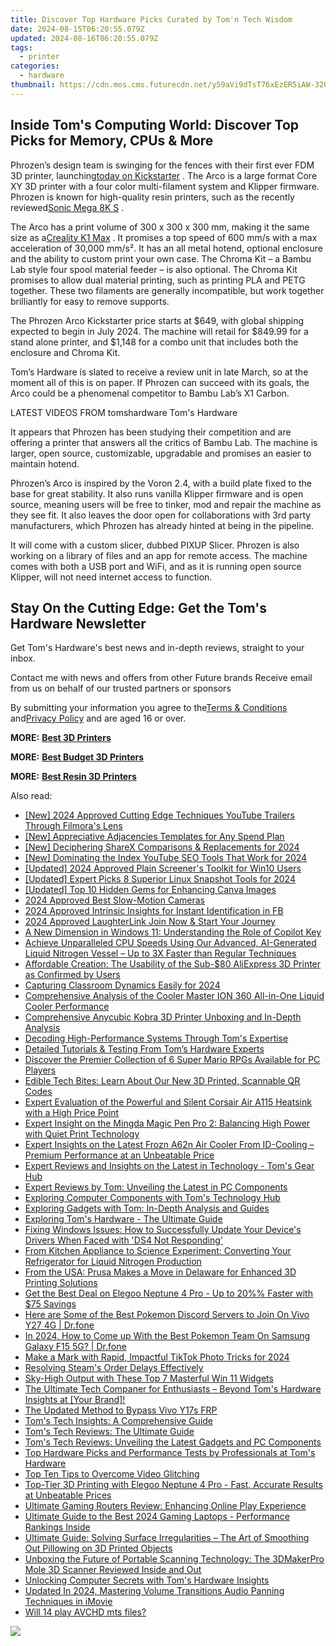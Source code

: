 ```yaml
---
title: Discover Top Hardware Picks Curated by Tom'n Tech Wisdom
date: 2024-08-15T06:20:55.079Z
updated: 2024-08-16T06:20:55.079Z
tags:
  - printer
categories:
  - hardware
thumbnail: https://cdn.mos.cms.futurecdn.net/y59aVi9dTsT76xEzER5iAW-320-80.png
---
```


## Inside Tom's Computing World: Discover Top Picks for Memory, CPUs & More

Phrozen’s design team is swinging for the fences with their first ever FDM 3D printer, launching[today on Kickstarter](https://www.kickstarter.com/projects/phrozenmake/phrozen-arco-3d-printer-larger-faster-more-colors?ref=buhshc) . The Arco is a large format Core XY 3D printer with a four color multi-filament system and Klipper firmware. Phrozen is known for high-quality resin printers, such as the recently reviewed[Sonic Mega 8K S](https://www.tomshardware.com/3d-printing/phrozen-sonic-mega-8k-s-review) .

 The Arco has a print volume of 300 x 300 x 300 mm, making it the same size as a[Creality K1 Max](https://www.tomshardware.com/reviews/creality-k1-max) . It promises a top speed of 600 mm/s with a max acceleration of 30,000 mm/s². It has an all metal hotend, optional enclosure and the ability to custom print your own case. The Chroma Kit – a Bambu Lab style four spool material feeder – is also optional. The Chroma Kit promises to allow dual material printing, such as printing PLA and PETG together. These two filaments are generally incompatible, but work together brilliantly for easy to remove supports.

 The Phrozen Arco Kickstarter price starts at $649, with global shipping expected to begin in July 2024\. The machine will retail for $849.99 for a stand alone printer, and $1,148 for a combo unit that includes both the enclosure and Chroma Kit.

 Tom’s Hardware is slated to receive a review unit in late March, so at the moment all of this is on paper. If Phrozen can succeed with its goals, the Arco could be a phenomenal competitor to Bambu Lab’s X1 Carbon.

 LATEST VIDEOS FROM tomshardware Tom's Hardware

 It appears that Phrozen has been studying their competition and are offering a printer that answers all the critics of Bambu Lab. The machine is larger, open source, customizable, upgradable and promises an easier to maintain hotend.

 Phrozen’s Arco is inspired by the Voron 2.4, with a build plate fixed to the base for great stability. It also runs vanilla Klipper firmware and is open source, meaning users will be free to tinker, mod and repair the machine as they see fit. It also leaves the door open for collaborations with 3rd party manufacturers, which Phrozen has already hinted at being in the pipeline.

 It will come with a custom slicer, dubbed PIXUP Slicer. Phrozen is also working on a library of files and an app for remote access. The machine comes with both a USB port and WiFi, and as it is running open source Klipper, will not need internet access to function.

## Stay On the Cutting Edge: Get the Tom's Hardware Newsletter

 Get Tom's Hardware's best news and in-depth reviews, straight to your inbox.

 Contact me with news and offers from other Future brands  Receive email from us on behalf of our trusted partners or sponsors

 By submitting your information you agree to the[Terms & Conditions](https://futureplc.com/terms-conditions/) and[Privacy Policy](https://futureplc.com/privacy-policy/) and are aged 16 or over.

**MORE:** [**Best 3D Printers**](https://www.tomshardware.com/best-picks/best-3d-printers)

**MORE:** [**Best Budget 3D Printers**](https://www.tomshardware.com/best-picks/best-budget-3d-printers)

**MORE:** [**Best Resin 3D Printers**](https://www.tomshardware.com/best-picks/best-resin-3d-printers)


<ins class="adsbygoogle"
     style="display:block"
     data-ad-format="autorelaxed"
     data-ad-client="ca-pub-7571918770474297"
     data-ad-slot="1223367746"></ins>



<ins class="adsbygoogle"
     style="display:block"
     data-ad-client="ca-pub-7571918770474297"
     data-ad-slot="8358498916"
     data-ad-format="auto"
     data-full-width-responsive="true"></ins>

<span class="atpl-alsoreadstyle">Also read:</span>
<div><ul>
<li><a href="https://facebook-record-videos.techidaily.com/new-2024-approved-cutting-edge-techniques-youtube-trailers-through-filmoras-lens/"><u>[New] 2024 Approved  Cutting Edge Techniques  YouTube Trailers Through Filmora's Lens</u></a></li>
<li><a href="https://vp-tips.techidaily.com/new-appreciative-adjacencies-templates-for-any-spend-plan/"><u>[New] Appreciative Adjacencies  Templates for Any Spend Plan</u></a></li>
<li><a href="https://remote-screen-capture.techidaily.com/new-deciphering-sharex-comparisons-and-replacements-for-2024/"><u>[New] Deciphering ShareX  Comparisons & Replacements for 2024</u></a></li>
<li><a href="https://facebook-video-share.techidaily.com/new-dominating-the-index-youtube-seo-tools-that-work-for-2024/"><u>[New] Dominating the Index  YouTube SEO Tools That Work for 2024</u></a></li>
<li><a href="https://screen-recording.techidaily.com/updated-2024-approved-plain-screeners-toolkit-for-win10-users/"><u>[Updated] 2024 Approved  Plain Screener's Toolkit for Win10 Users</u></a></li>
<li><a href="https://desktop-recording.techidaily.com/updated-expert-picks-8-superior-linux-snapshot-tools-for-2024/"><u>[Updated] Expert Picks  8 Superior Linux Snapshot Tools for 2024</u></a></li>
<li><a href="https://some-tips.techidaily.com/updated-top-10-hidden-gems-for-enhancing-canva-images/"><u>[Updated] Top 10 Hidden Gems for Enhancing Canva Images</u></a></li>
<li><a href="https://extra-information.techidaily.com/2024-approved-best-slow-motion-cameras/"><u>2024 Approved  Best Slow-Motion Cameras</u></a></li>
<li><a href="https://facebook-videos.techidaily.com/2024-approved-intrinsic-insights-for-instant-identification-in-fb/"><u>2024 Approved  Intrinsic Insights for Instant Identification in FB</u></a></li>
<li><a href="https://article-files.techidaily.com/2024-approved-laughterlink-join-now-and-start-your-journey/"><u>2024 Approved  LaughterLink  Join Now & Start Your Journey</u></a></li>
<li><a href="https://win11-tips.techidaily.com/a-new-dimension-in-windows-11-understanding-the-role-of-copilot-key/"><u>A New Dimension in Windows 11: Understanding the Role of Copilot Key</u></a></li>
<li><a href="https://hardware-tips.techidaily.com/achieve-unparalleled-cpu-speeds-using-our-advanced-ai-generated-liquid-nitrogen-vessel-up-to-3x-faster-than-regular-techniques/"><u>Achieve Unparalleled CPU Speeds Using Our Advanced, AI-Generated Liquid Nitrogen Vessel – Up to 3X Faster than Regular Techniques</u></a></li>
<li><a href="https://hardware-tips.techidaily.com/affordable-creation-the-usability-of-the-sub-80-aliexpress-3d-printer-as-confirmed-by-users/"><u>Affordable Creation: The Usability of the Sub-$80 AliExpress 3D Printer as Confirmed by Users</u></a></li>
<li><a href="https://screen-recording.techidaily.com/capturing-classroom-dynamics-easily-for-2024/"><u>Capturing Classroom Dynamics Easily for 2024</u></a></li>
<li><a href="https://hardware-tips.techidaily.com/comprehensive-analysis-of-the-cooler-master-ion-360-all-in-one-liquid-cooler-performance/"><u>Comprehensive Analysis of the Cooler Master ION 360 All-in-One Liquid Cooler Performance</u></a></li>
<li><a href="https://hardware-tips.techidaily.com/comprehensive-anycubic-kobra-3d-printer-unboxing-and-in-depth-analysis/"><u>Comprehensive Anycubic Kobra 3D Printer Unboxing and In-Depth Analysis</u></a></li>
<li><a href="https://hardware-tips.techidaily.com/decoding-high-performance-systems-through-toms-expertise/"><u>Decoding High-Performance Systems Through Tom's Expertise</u></a></li>
<li><a href="https://hardware-tips.techidaily.com/detailed-tutorials-and-testing-from-toms-hardware-experts/"><u>Detailed Tutorials & Testing From Tom’s Hardware Experts</u></a></li>
<li><a href="https://tech-recovery.techidaily.com/discover-the-premier-collection-of-6-super-mario-rpgs-available-for-pc-players/"><u>Discover the Premier Collection of 6 Super Mario RPGs Available for PC Players</u></a></li>
<li><a href="https://hardware-tips.techidaily.com/edible-tech-bites-learn-about-our-new-3d-printed-scannable-qr-codes/"><u>Edible Tech Bites: Learn About Our New 3D Printed, Scannable QR Codes</u></a></li>
<li><a href="https://hardware-tips.techidaily.com/expert-evaluation-of-the-powerful-and-silent-corsair-air-a115-heatsink-with-a-high-price-point/"><u>Expert Evaluation of the Powerful and Silent Corsair Air A115 Heatsink with a High Price Point</u></a></li>
<li><a href="https://hardware-tips.techidaily.com/expert-insight-on-the-mingda-magic-pen-pro-2-balancing-high-power-with-quiet-print-technology/"><u>Expert Insight on the Mingda Magic Pen Pro 2: Balancing High Power with Quiet Print Technology</u></a></li>
<li><a href="https://hardware-tips.techidaily.com/expert-insights-on-the-latest-frozn-a62n-air-cooler-from-id-cooling-premium-performance-at-an-unbeatable-price/"><u>Expert Insights on the Latest Frozn A62n Air Cooler From ID-Cooling – Premium Performance at an Unbeatable Price</u></a></li>
<li><a href="https://hardware-tips.techidaily.com/expert-reviews-and-insights-on-the-latest-in-technology-toms-gear-hub/"><u>Expert Reviews and Insights on the Latest in Technology - Tom's Gear Hub</u></a></li>
<li><a href="https://hardware-tips.techidaily.com/expert-reviews-by-tom-unveiling-the-latest-in-pc-components/"><u>Expert Reviews by Tom: Unveiling the Latest in PC Components</u></a></li>
<li><a href="https://hardware-tips.techidaily.com/exploring-computer-components-with-toms-technology-hub/"><u>Exploring Computer Components with Tom's Technology Hub</u></a></li>
<li><a href="https://hardware-tips.techidaily.com/exploring-gadgets-with-tom-in-depth-analysis-and-guides/"><u>Exploring Gadgets with Tom: In-Depth Analysis and Guides</u></a></li>
<li><a href="https://hardware-tips.techidaily.com/exploring-toms-hardware-the-ultimate-guide/"><u>Exploring Tom's Hardware - The Ultimate Guide</u></a></li>
<li><a href="https://iphone-unlock.techidaily.com/fixing-windows-issues-how-to-successfully-update-your-devices-drivers-when-faced-with-ds4-not-responding/"><u>Fixing Windows Issues: How to Successfully Update Your Device's Drivers When Faced with 'DS4 Not Responding'</u></a></li>
<li><a href="https://hardware-tips.techidaily.com/from-kitchen-appliance-to-science-experiment-converting-your-refrigerator-for-liquid-nitrogen-production/"><u>From Kitchen Appliance to Science Experiment: Converting Your Refrigerator for Liquid Nitrogen Production</u></a></li>
<li><a href="https://hardware-tips.techidaily.com/from-the-usa-prusa-makes-a-move-in-delaware-for-enhanced-3d-printing-solutions/"><u>From the USA: Prusa Makes a Move in Delaware for Enhanced 3D Printing Solutions</u></a></li>
<li><a href="https://hardware-tips.techidaily.com/1723125132392-get-the-best-deal-on-elegoo-neptune-4-pro-up-to-20-faster-with-75-savings/"><u>Get the Best Deal on Elegoo Neptune 4 Pro - Up to 20%% Faster with $75 Savings</u></a></li>
<li><a href="https://change-location.techidaily.com/here-are-some-of-the-best-pokemon-discord-servers-to-join-on-vivo-y27-4g-drfone-by-drfone-virtual-android/"><u>Here are Some of the Best Pokemon Discord Servers to Join On Vivo Y27 4G | Dr.fone</u></a></li>
<li><a href="https://change-location.techidaily.com/in-2024-how-to-come-up-with-the-best-pokemon-team-on-samsung-galaxy-f15-5g-drfone-by-drfone-virtual-android/"><u>In 2024, How to Come up With the Best Pokemon Team On Samsung Galaxy F15 5G? | Dr.fone</u></a></li>
<li><a href="https://tiktok-videos.techidaily.com/make-a-mark-with-rapid-impactful-tiktok-photo-tricks-for-2024/"><u>Make a Mark with Rapid, Impactful TikTok Photo Tricks for 2024</u></a></li>
<li><a href="https://games-able.techidaily.com/resolving-steams-order-delays-effectively/"><u>Resolving Steam's Order Delays Effectively</u></a></li>
<li><a href="https://win11-tips.techidaily.com/sky-high-output-with-these-top-7-masterful-win-11-widgets/"><u>Sky-High Output with These Top 7 Masterful Win 11 Widgets</u></a></li>
<li><a href="https://hardware-tips.techidaily.com/1723125151021-the-ultimate-tech-companer-for-enthusiasts-beyond-toms-hardware-insights-at-your-brand/"><u>The Ultimate Tech Companer for Enthusiasts – Beyond Tom's Hardware Insights at [Your Brand]!</u></a></li>
<li><a href="https://bypass-frp.techidaily.com/the-updated-method-to-bypass-vivo-y17s-frp-by-drfone-android/"><u>The Updated Method to Bypass Vivo Y17s FRP</u></a></li>
<li><a href="https://hardware-tips.techidaily.com/1723175665103-toms-tech-insights-a-comprehensive-guide/"><u>Tom's Tech Insights: A Comprehensive Guide</u></a></li>
<li><a href="https://hardware-tips.techidaily.com/toms-tech-reviews-the-ultimate-guide/"><u>Tom's Tech Reviews: The Ultimate Guide</u></a></li>
<li><a href="https://hardware-tips.techidaily.com/toms-tech-reviews-unveiling-the-latest-gadgets-and-pc-components/"><u>Tom's Tech Reviews: Unveiling the Latest Gadgets and PC Components</u></a></li>
<li><a href="https://hardware-tips.techidaily.com/top-hardware-picks-and-performance-tests-by-professionals-at-toms-hardware/"><u>Top Hardware Picks and Performance Tests by Professionals at Tom's Hardware</u></a></li>
<li><a href="https://extra-lessons.techidaily.com/top-ten-tips-to-overcome-video-glitching/"><u>Top Ten Tips to Overcome Video Glitching</u></a></li>
<li><a href="https://hardware-tips.techidaily.com/top-tier-3d-printing-with-elegoo-neptune-4-pro-fast-accurate-results-at-unbeatable-prices/"><u>Top-Tier 3D Printing with Elegoo Neptune 4 Pro - Fast, Accurate Results at Unbeatable Prices</u></a></li>
<li><a href="https://hardware-tips.techidaily.com/ultimate-gaming-routers-review-enhancing-online-play-experience/"><u>Ultimate Gaming Routers Review: Enhancing Online Play Experience</u></a></li>
<li><a href="https://hardware-tips.techidaily.com/ultimate-guide-to-the-best-2024-gaming-laptops-performance-rankings-inside/"><u>Ultimate Guide to the Best 2024 Gaming Laptops - Performance Rankings Inside</u></a></li>
<li><a href="https://hardware-tips.techidaily.com/ultimate-guide-solving-surface-irregularities-the-art-of-smoothing-out-pillowing-on-3d-printed-objects/"><u>Ultimate Guide: Solving Surface Irregularities – The Art of Smoothing Out Pillowing on 3D Printed Objects</u></a></li>
<li><a href="https://hardware-tips.techidaily.com/unboxing-the-future-of-portable-scanning-technology-the-3dmakerpro-mole-3d-scanner-reviewed-inside-and-out/"><u>Unboxing the Future of Portable Scanning Technology: The 3DMakerPro Mole 3D Scanner Reviewed Inside and Out</u></a></li>
<li><a href="https://hardware-tips.techidaily.com/unlocking-computer-secrets-with-toms-hardware-insights/"><u>Unlocking Computer Secrets with Tom's Hardware Insights</u></a></li>
<li><a href="https://audio-shaping.techidaily.com/updated-in-2024-mastering-volume-transitions-audio-panning-techniques-in-imovie/"><u>Updated In 2024, Mastering Volume Transitions Audio Panning Techniques in iMovie</u></a></li>
<li><a href="https://techidaily.com/will-14-play-avchd-mts-files-by-aiseesoft-video-converter-play-mts-on-android/"><u>Will 14 play AVCHD mts files?</u></a></li>
</ul></div>

<!-- affiliate ads begin -->
<a href="https://store.nero.com/order/checkout.php?PRODS=22889392&QTY=1&AFFILIATE=108875&CART=1"><img src="http://webstatic.nero.com/nero2015-com-wAssets/img/affiliate/media/banner728-90eng.jpg" border="0"></a>
<!-- affiliate ads end -->
